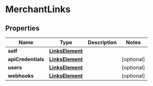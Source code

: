 
# MerchantLinks

## Properties
Name | Type | Description | Notes
------------ | ------------- | ------------- | -------------
**self** | [**LinksElement**](LinksElement.md) |  | 
**apiCredentials** | [**LinksElement**](LinksElement.md) |  |  [optional]
**users** | [**LinksElement**](LinksElement.md) |  |  [optional]
**webhooks** | [**LinksElement**](LinksElement.md) |  |  [optional]



